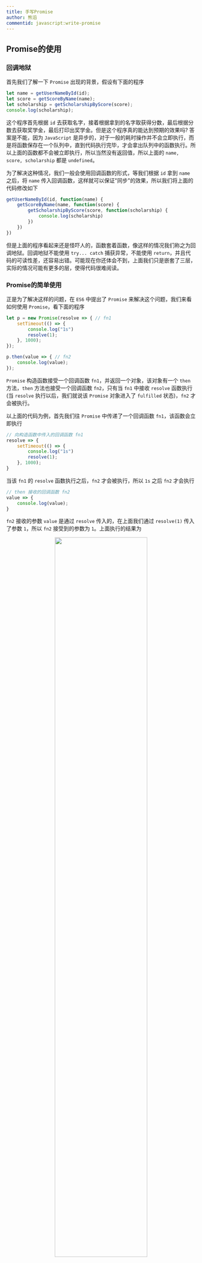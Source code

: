 ```yaml
---
title: 手写Promise
author: 熊滔
commentid: javascript:write-promise
---
```


## Promise的使用

### 回调地狱

首先我们了解一下 `Promise` 出现的背景，假设有下面的程序

```javascript
let name = getUserNameById(id);
let score = getScoreByName(name);
let scholarship = getScholarshipByScore(score);
console.log(scholarship);
```

这个程序首先根据 `id` 去获取名字，接着根据拿到的名字取获得分数，最后根据分数去获取奖学金，最后打印出奖学金。但是这个程序真的能达到预期的效果吗? 答案是不能，因为 `JavaScript` 是异步的，对于一般的耗时操作并不会立即执行，而是将函数保存在一个队列中，直到代码执行完毕，才会拿出队列中的函数执行。所以上面的函数都不会被立即执行，所以当然没有返回值，所以上面的 `name, score, scholarship` 都是 `undefined`。

为了解决这种情况，我们一般会使用回调函数的形式，等我们根据 `id` 拿到 `name` 之后，将 `name` 传入回调函数，这样就可以保证"同步"的效果，所以我们将上面的代码修改如下

```javascript
getUserNameById(id, function(name) {
    getScoreByName(name, function(score) {
        getScholarshipByScore(score, function(scholarship) {
            console.log(scholarship)
        })
    })
})
```

但是上面的程序看起来还是怪吓人的，函数套着函数，像这样的情况我们称之为回调地狱。回调地狱不能使用 `try... catch` 捕获异常，不能使用 `return`，并且代码的可读性差，还容易出错。可能现在你还体会不到，上面我们只是嵌套了三层，实际的情况可能有更多的层，使得代码很难阅读。

### Promise的简单使用

正是为了解决这样的问题，在 `ES6` 中提出了 `Promise` 来解决这个问题，我们来看如何使用 `Promise`，看下面的程序

```javascript
let p = new Promise(resolve => { // fn1
    setTimeout(() => {
        console.log("1s")
        resolve(1);
    }, 1000);
});

p.then(value => { // fn2
    console.log(value);
});
```

`Promise` 构造函数接受一个回调函数 `fn1`，并返回一个对象，该对象有一个 `then` 方法，`then` 方法也接受一个回调函数 `fn2`，只有当 `fn1` 中接收 `resolve` 函数执行(当 `resolve` 执行以后，我们就说该 `Promise` 对象进入了 `fulfilled` 状态)，`fn2` 才会被执行。

以上面的代码为例，首先我们往 `Promise` 中传递了一个回调函数 `fn1`，该函数会立即执行

```javascript
// 向构造函数中传入的回调函数 fn1
resolve => {
    setTimeout(() => {
        console.log("1s")
        resolve(1);
    }, 1000);
}
```

当该 `fn1` 的 `resolve` 函数执行之后，`fn2` 才会被执行，所以 `1s` 之后 `fn2` 才会执行

```javascript
// then 接收的回调函数 fn2
value => {
    console.log(value);
}
```

`fn2` 接收的参数 `value` 是通过 `resolve` 传入的，在上面我们通过 `resolve(1)` 传入了参数 `1`，所以 `fn2` 接受到的参数为 `1`。上面执行的结果为

<center>
    <img src="https://gitee.com/lastknightcoder/blogimage/raw/master/202006271412.gif" width="70%"/>
</center>

可见 `fn2` 是在 `resolve` 函数之后执行的，这样就可以保证代码执行的顺序，并且不用写嵌套的回调函数，而是使用 `then` 方法进行"平行"的调用。

### 链式调用

所谓的链式调用是指在调用 `then` 方法之后还可以继续调用 `then` 方法，如下

```javascript

let p = new Promise(resolve => { // fn1
    resolve(1);
});

p.then(value => { // fn2
    console.log(value);
    return 2;
}).then(value => { // fn3
    console.log(value);
});
```

输出如下

```javascript
1
2
```

如上所示，我们连续调用了两次 `then`，在执行时，`fn3` 是在 `fn2` 之后执行的，并且 `fn3` 中的参数 `value` 是 `fn2` 的返回值。其实 `then` 方法也可以不传递任何的参数

```javascript
let p = new Promise(resolve => { // fn1
    resolve(1);
});

p.then(value => { // fn2
    console.log(value);
    return 2;
})
 .then() // 没有传递任何的参数
 .then(value => { // fn3
     console.log(value);
});
```

在上面我们调用了没有传入回调函数 `then` 之后又继续调用了一个 `then`，根据我们上面所讲的，`fn3` 接受的参数 `value` 是第二个 `then` 回调函数的返回值，但是由于第二个 `then` 没有回调函数，意味着根本没有返回值，这个时候会把上一层的返回值即 `fn2` 返回值传到 `fn3`

<center>
    <img src="https://gitee.com/lastknightcoder/blogimage/raw/master/2020-06-27_151501.png" width="60%"/>
</center>

所以上面的输出是

```javascript
1
2
```

`then` 中的回调函数除了可以返回普通的值以外，还可以返回一个 `Promise` 对象，当返回 `Promise` 对象时，下面如果继续调用 `then`，那么 `then` 中的回调函数要等到这个 `Promise` 对象中的 `resolve` 方法执行后才会被执行，即进入了 `fulfilled` 状态 ，并且这个 `then` 中回调函数所需的参数是返回的 `Promise` 对象 `resolve` 传入的值，如下

```javascript
let p = new Promise(resolve => {
    resolve(1);
});

p.then(value => { // fn1
    console.log(value);
    return new Promise(resolve => {
        setTimeout(() => {
            console.log("then 返回的Promise");
            resolve(2);
        }, 1000);
    })
})
 .then(value => { // fn2
     console.log(value);
});
```

`fn2` 在 `fn1` 返回的 `Promise` 进入了 `fulfilled` 状态之后才会被执行

<center>
    <img src="https://gitee.com/lastknightcoder/blogimage/raw/master/2020-06-27_172352.png" width="70%"/>
</center>

上面的执行结果为

<center>
    <img src="https://gitee.com/lastknightcoder/blogimage/raw/master/202006271735.gif" width="70%"/>
</center>

### 原型方法

上面我们介绍了 `resolve` 和 `then` 方法，当我们执行 `resolve` 方法之后，`then` 接收的回调函数才会执行。其实传入 `Promise` 的回调函数有两个参数，一个是 `resolve`，另一个是 `reject`，当函数产生错误时，那么我们会调用 `reject` 方法，这时我们说 `Promise` 对象进入了 `rejetced` 状态，这时后面的 `then` 方法不会执行，与 `then` 方法相对的是一个 `catch` 方法，该方法也是接收一个回调函数，该回调函数时用来处理错误的，当该 `Promise` 对象进入了 `rejected` 状态，`catch` 中的回调函数才会被执行，与 `then` 相似，`catch` 中回调函数接收的参数是 `reject` 调用时传入的参数，如下

```javascript
let p = new Promise((resolve, reject) => {
    reject("error");
}).then(() => {
    console.log("then方法执行了");
}).catch(error => {
    console.log("catch方法执行");
    console.log("message: " + error);
});
```

结果为 

```javascript
catch方法执行
message: error
```

上面我们调用了 `reject`，这时后面的 `then` 中的回调函数是不会执行的，而是会执行 `catch` 中的回调函数。

> 其实 `then` 方法可以接受两个回调函数，第一个回调函数用来处理 `resolve` 之后的结果，而第二个回调函数则是用来处理 `reject` 之后的结果，比如上面的程序可以写为
>
> ```javascript
> let p = new Promise((resolve, reject) => {
>     reject("error");
> }).then(() => {
>     console.log("then方法执行了");
> }, error => {
>     console.log("catch方法执行");
>     console.log("message:" + error);
> })
> ```
>
> 执行的结果与上面的相同，**其实 `catch(onError)` 函数本质上就是 `then(null, onError)`**。

有的时候无论是成功以否，我们都希望执行一个函数，该函数的作用一般是用来资源的回收，用来完成这个功能的是 `finally` 函数，该函数也是接收一个回调函数，该回调函数无论是在 `fulfilled` 状态还是 `rejected` 状态都是会被执行的

```javascript
let p = new Promise((resolve, reject) => {
    // rejected状态
    reject();
}).then(() => {
    console.log("then方法执行了");
}, () => {
    console.log("catch方法执行");
}).finally(() => {
    console.log("finally执行了")
});
```

最后的执行结果为

```javascript
catch方法执行
finally执行了
```

现在我们将 `reject()` 改为 `resolve()`

```javascript
let p = new Promise((resolve, reject) => {
    // fulfilled 状态
    resolve();
}).then(() => {
    console.log("then方法执行了");
}, () => {
    console.log("catch方法执行");
}).finally(() => {
    console.log("finally执行了")
});
```

这时执行的结果为

```javascript
then方法执行了
finally执行了
```

所以不论出于哪个状态，`finally` 中的回调函数都会被执行。

### 静态方法

静态方法指的就是通过 `Promise` 直接调用的方法。

#### resolve

我们首先来介绍 `resolve` 方法，该函数接收一个参数，返回一个 `Promise` 对象，根据参数的不同情况，返回值也不相同

1. 参数是一个 `Promise` 对象，直接返回

   ```javascript
   let p1 =new Promise((resolve, reject) => {
       resolve(123);
   });
   
   let p2 = Promise.resolve(p1);
   
   console.log(p1 === p2); // true
   ```

2. 参数是一个含有 `then` 方法的对象(我们也称之为 `thenable` 对象)，那么会立即执行该 `then` 方法，该 `then` 方法接收两个参数，这两个参数分别为返回的 `Promise` 的 `resolve, reject` 方法

   ```javascript
   let p = Promise.resolve({
       then(resolve, reject) {
           resolve(123);
       }
   });
   
   p.then(value => {
       console.log(value); // 123
   });
   ```

3. 参数不是上面两种情况，那么会返回的一个 `fulfilled` 状态的 `Promise`，该 `Promise` 会将参数传给后面的 `then`

   ```javascript
   let p = Promise.resolve("123");
   
   p.then(value => {
       console.log(value); // 123
   });
   ```

#### all

该方法也会返回一个 `Promise` 对象，它接受一个由 `Promise` 对象组成的数组，只有当该数组中的所有 `Promise` 对象都变为 `fulfilled` 状态之后，返回的 `Promise` 对象才会变为 `fulfilled` 状态

```javascript
let p1 = new Promise(resolve => {
    setTimeout(() => {
        console.log("p1");
        resolve(1);
    }, 1000);
});

let p2 = new Promise(resolve => {
    setTimeout(() => {
        console.log("p2");
        resolve(2);
    }, 2000);
});

let p3 = new Promise(resolve => {
    setTimeout(() => {
        console.log("p3");
        resolve(3);
    }, 3000);
});

Promise.all([p1, p2, p3]).then(results => {
    console.log(results); // [ 1, 2, 3 ]
});
```

在上面我们定义三个 `Promise` 对象，这个三个对象分别在 `1s, 2s, 3s` 后变为 `fulfilled`，所以返回的 `Promise` 对象在 `3s` 后变为 `fulfilled` 状态，并且会将这三个 `Promise` 对象向 `resolve` 传入的值形成数组传入到返回的 `Promise` 的 `resolve` 中

<center>
    <img src="https://gitee.com/lastknightcoder/blogimage/raw/master/2020-06-27_205058.png" width="70%"/>
</center>

上面代码的执行结果为

<center>
    <img src="https://gitee.com/lastknightcoder/blogimage/raw/master/202006272055gif.gif" width="70%"/>
</center>

#### race

`race` 方法它也会返回一个 `Promise` 对象，同 `all` 方法一样，它也接受一个由 `Promise` 对象组成的数组，但是不是当所有的 `Promise` 对象变为 `fulfilled` 后，返回的 `Promise` 对象才会变为 `fulfilled`，而是这些 `Promise` 对象进行竞赛，当最快的一个 `Promise` 对象变为 `fulfilled` 状态时，返回的 `Promise` 对象就会变为 `fulfilled`

```javascript
let p1 = new Promise(resolve => {
    setTimeout(() => {
        console.log("p1");
        resolve(1);
    }, 1000);
});

let p2 = new Promise(resolve => {
    setTimeout(() => {
        console.log("p2");
        resolve(2);
    }, 2000);
});

let p3 = new Promise(resolve => {
    setTimeout(() => {
        console.log("p3");
        resolve(3);
    }, 3000);
});

Promise.race([p1, p2, p3]).then(result => {
    console.log(result);
});
```

并且会将向最快变为 `fulfilled` 状态的 `Promise` 对象的 `resolve` 传入的值传入到返回的 `Promise` 对象的 `resolve` 方法中

<center>
    <img src="https://gitee.com/lastknightcoder/blogimage/raw/master/2020-06-27_210818.png" width="70%"/>
</center>

所以上面程序的执行结果为

<center>
    <img src="https://gitee.com/lastknightcoder/blogimage/raw/master/202006272114.gif" width="70%"/>
</center>

可见当 `p1` 变为 `fulfilled` 之后，返回的 `Promise` 也变为了 `fulfilled` 状态，并且拿到了向 `p1` 的 `resolve` 中传入的值。

## 实现Promise

### 简单实现

下面就将简单实现一个 `Promise`。首先我们要明确，`Promise` 有三个状态，分别为 `pending, fulfilled, rejected` 三个状态，初始时的 `Promise` 是 `pending` 状态，当调用 `resolve` 方法后就会变为 `fulfilled` 状态，当处于 `fulfilled` 状态时，`then` 中的第一个回调函数才会被执行；调用 `reject` 方法就会变为 `rejected` 状态，当处于 `rejected` 状态时，`then` 中的第二个回调函数才会被执行或者 `catch` 中的回调函数才会被执行。并且 `fulfilled` 和 `rejected` 状态只能由 `pending` 状态转变而来，并且一般转变为 `fulfilled` 状态或者 `rejected` 状态，那么状态就不能再次进行转变

```javascript
class Promise {
    // Promise的三个状态
    PENDING = 'pending';
    FULFILLED = 'fulfilled';
    REJECTED = 'rejected';

	// 当前状态
    state = this.PENDING;
	// 传给 then 中回调函数的值
    value = null;

	// 构造函数，接收一个回调函数，立即执行该函数并将 _resolve 和 _reject 传入
     constructor(fn) {
        fn(this._resolve.bind(this), this._reject.bind(this));
    }

	// 当执行到 then 方法但还未变为 fulfilled 状态时，那么将向 then 中传入的回调函数先保存起来
    callbacks = [];

    _resolve(value) {
        // 如果状态不为 pending，说明状态已发生改变，不再执行
        if (this.state !== this.PENDING) {
            return;
        }

        // 将要传给 then 中回调函数的值保存起来
        this.value = value;
        // 改变状态
        this.state = this.FULFILLED;
        // 执行向 then 中传入的 onFulfilled 函数
        this.callbacks.forEach(callback => callback.onFulfilled(this.value));
    }

    _reject(error) {
        // 过程同 reject
        if (!this.PENDING) {
            return;
        }
        this.value = error;
        this.state = this.REJECTED;
        this.callbacks.forEach(callback => callback.onRejected(this.value));
    }

    then(onFulfilled, onRejected) {
        // 如果当前的状态为 pending，那么将回调函数保存到 callbacks 函数中，等到状态改变时执行
        if (this.state === this.PENDING) {
            this.callbacks.push({
                onFulfilled,
                onRejected
            });
            return;
        }
        
	    // 如果状态为 fulfilled 状态，则执行 onFulfilled 方法
        if (this.state === this.FULFILLED) {
            onFulfilled(this.value);
            return;
        }
        
		// 同上
        if (this.state === this.REJECTED) {
            onRejected(this.value);
            return;
        }
    }

}
```

上面的程序的注释描述了程序的功能，相比还是不难理解的，现在我们来测试一下是否有效

```javascript
let p = new Promise(resolve => {
    setTimeout(() => {
        console.log("1s后");
        resolve(1);
    }, 1000);
});

p.then(value => {
    console.log(value);
});
```

结果如下

<center>
    <img src="https://gitee.com/lastknightcoder/blogimage/raw/master/202006272145.gif" width="70%"/>
</center>

### 链式调用

现在我们来实现链式调用，要实现链式调用就需要返回一个 `Promise`，每次调用 `then` 方法我们都返回一个新的 `Promise`，修改如下

```javascript
_resolve(value) {
    if (this.state !== this.PENDING) {
        return;
    }
    this.value = value;
    this.state = this.FULFILLED;
    // 修改了这里，由于需要将 then 中的回调函数的返回值返回，所以不能简单的调用
    this.callbacks.forEach(callback => this._handle(callback));
}

_reject(error) {
    if (!this.PENDING) {
        return;
    }
    this.value = error;
    this.state = this.REJECTED;
    // 同 resolve
    this.callbacks.forEach(callback => this._handle(callback));
}

then(onFulfilled, onRejected) {
    // 返回新的 Promise
    return new Promise((resolve, reject) => {
        this._handle({
            onFulfilled,
            onRejected,
            resolve,
            reject
        })
    })
}

_handle(callback) {
    // 如果是 pending 状态，将 callback 延迟执行
    if (this.state === this.PENDING) {
        this.callbacks.push(callback);
    }
    if (this.state === this.FULFILLED) {
        // 如果 then 方法没有传入 onFulFilled 回调函数，那么将上一层返回的值传入
        if (!callback.onFulfilled) {
            callback.resolve(this.value);
            return;
        }
        // 如果有 onFulFilled 函数，那么将 onFulFilled 函数的返回值传入到返回的 Promise 对象的 resolve 中
        try {
            // 用户传入的回调函数可能会出错，所以使用 try...catch 包裹起来
            let ret = callback.onFulfilled(this.value);
            callback.resolve(ret);
        } catch (e) {
            // 当传入的回调函数出错时，Promise 变为 rejected状态
            callback.reject(e);
        }
    }
    if (this.state === this.REJECTED) {
        if (!callback.onRejected) {
            callback.reject(this.value);
            return;
        }
        let ret = callback.onRejected(this.value);
        callback.reject(ret);
    }
}
```

现在我们来测试一下是否能够进行链式调用

```javascript
let p = new Promise(resolve => {
    setTimeout(() => {
        console.log("1s后");
        resolve(1);
    }, 1000);
});

p.then(value => {
    console.log(value);
    return 2;
}).then() // 什么回调函数都没有传入，会将上一个 then 返回的值传入
  .then(value => {
    console.log(value);
});
```

上面的执行结果为

<center>
    <img src="https://gitee.com/lastknightcoder/blogimage/raw/master/202006272223.gif" width="70%"/>
</center>

上面我们还要最后一个问题没有解决，就是如果 `then` 中的回调函数返回的是 `Promise` 对象，那么我们就要在  `_resolve` 对值进行判断，如果值是 `Promise` 对象，记作 `p1`，那么 `then` 返回的 `Promise` 对象 `p2` 的 `resolve` 方法应当在 `p1` 对象的 `resolve` 执行之后执行。修改 `_resolve` 如下

```javascript
_resolve(value) {
    if (this.state !== this.PENDING) {
        return;
    }
    
    // 只增加了下面的代码
    if (value instanceof Promise) {
        // 当前 resolve 的执行应当在 value 的 resolve 执行之后
        value.then(this._resolve.bind(this), this._reject.bind(this));
        return;
    }
    
    this.value = value;
    this.state = this.FULFILLED;
    this.callbacks.forEach(callback => this._handle(callback));
}
```

现在我们来验证一番

```javascript
let p = new Promise(resolve => {
    setTimeout(() => {
        console.log("1s后");
        resolve(1);
    }, 1000);
});

p.then(value => {
    console.log(value);
    return new Promise(resolve => {
        setTimeout(() => {
            console.log("又1s后");
            resolve(2);
        }, 1000)
    });
}).then(value => {
    console.log(value);
});
```

执行结果为

<center>
    <img src="https://gitee.com/lastknightcoder/blogimage/raw/master/202006272239.gif" width="70%"/>
</center>

### 原型方法

接下来继续实现 `Promise` 对象的几个原型方法，分别是 `catch` 和 `finally`。`catch` 的实现很简单

```javascript
catch(onRejected) {
    return this.then(null, onRejected);
}
```

接下来是实现 `finally` 方法，最容易想到的版本是

```javascript
finally(onDone) {
    return this.then(onDone, onDone);
}
```

不管是处于 `fulfilled` 的状态还是 `rejected` 的状态，`onDone` 方法都会得到执行，但是使用这样的方式有缺点

1. `onDone` 方法是无论失败还是成功时都会执行的，所以它应该没有参数，但是使用 `then(onDone, onDone)` 的方式就会传入参数
2. 如果 `onDone` 返回一个 `Promise` 对象的话，那么会改变 `finally` 返回的 `Promise` 的状态

处于上述考虑，我们使用下面的实现方式

```javascript
finally(onDone) {
    if (typeof onDone !== 'function') {
        return this.then();
    }
    // 无论成功与否，onDone() 都会执行，且不需要参数
    // 另外执行 finally 不会影响之前的 Promise 状态
    return this.then(
        value => Promise.resolve(onDone()).then(() => value),
        error => Promise.resolve(onDone()).then(() => {throw error})
    );
}
```

### 静态方法

最后来实现 `Promise` 的静态方法，首先实现 `resolve` 方法，对于该方法的使用我们在用法那里已经介绍过了，所以这里直接贴出实现的代码

```javascript
static resolve(value) {
    // 如果传入的是 Promise 对象，直接返回
    if (value instanceof Promise) {
        return value;
    }
    
    // 如果传入的是 thenable 对象，则立即执行对象的 then，并将 resolve 和 reject 传入
    if (value && typeof value === 'object' && typeof value.then === 'function') {
        return new Promise((resolve, reject) => value.then(resolve, reject));
    }
    
    if (value) {
        // 如果不是上面两种情况，并且 value 存在，那么直接将 value 传入 resolve
        return new Promise(resolve => resolve(value));
    } else {
        return new Promise(resolve => resolve());
    }
}
```

`all` 方法在上面也介绍过了，只有当所有传入的 `Promise` 对象都变为 `fulfilled` 状态，返回的 `Promise` 对象才会变为 `fulfilled` 状态，所以我们使用一个变量来统计已经变为 `fulfilled` 状态的 `Promise` 对象的个数，当所有 `Promise` 对象都变为 `fulfilled` 状态时，执行 `resolve` 方法，将返回的 `Promise` 对象变为 `fulfilled` 状态，如下

```javascript
static all(promises) {
    return new Promise((resolve, reject) => {
        // Promise 对象的个数
        let itemLength = promises.length;
        // 统计已变为 fulfilled 状态的 Promise 对象个数
        let finishedPromise = 0;
        // 返回的数组
        let results = Array.from({length: itemLength});
        
        promises.forEach(promise => {
            promise.then(result => {
                results[finishedPromise] = result;
                finishedPromise++;
                // 当所有的 Promise 对象变为 fulfilled 时，返回的 Promise 对象状态变为 fulfilled
                if (finishedPromise == itemLength) 
                    resolve(results);
                }
            }, error => {
                // 只要有一个变为 rejected，那么直接变为 rejected 状态
                reject(error);
            })
        })
    })
}
```

`race` 方法的用法也介绍过，在这里我们利用 `resolve` 方法只会执行一次的特性，我们很快可以写出这样的代码

```javascript
static race(promises) {
    return new Promise((resolve, reject) => {
        promises.forEach(promise => {
            promise.then(result => {
                resolve(result);
            }, error => {
                reject(error);
            })
        })
    })
}
```

由于 `resolve` 只会执行一次，只有最先变为 `fulfilled` 状态的 `Promise` 对象能将它 `resolve` 的值传入。

### 完整代码

```javascript
class Promise {
    PENDING = 'pending';
    FULFILLED = 'fulfilled';
    REJECTED = 'rejected';

    state = this.PENDING;
    value = null;

    constructor(fn) {
        fn(this._resolve.bind(this), this._reject.bind(this));
    }

    callbacks = [];

    _resolve(value) {
        if (this.state !== this.PENDING) {
            return;
        }

        if (value instanceof Promise) {
            value.then(this._resolve.bind(this), this._reject.bind(this));
            return;
        }

        this.value = value;
        this.state = this.FULFILLED;
        this.callbacks.forEach(callback => this._handle(callback));
    }

    _reject(error) {
        if (!this.PENDING) {
            return;
        }
        this.value = error;
        this.state = this.REJECTED;
        this.callbacks.forEach(callback => this._handle(callback));
    }

    then(onFulfilled, onRejected) {
        return new Promise((resolve, reject) => {
            this._handle({
                onFulfilled,
                onRejected,
                resolve,
                reject
            })
        })
    }

    catch(onRejected) {
        return this.then(null, onRejected);
    }

    finally(onDone) {
        if (typeof onDone !== 'function') {
            return this.then();
        }

        return this.then(
            value => Promise.resolve(onDone()).then(() => value),
            error => Promise.resolve(onDone()).then(() => {throw error})
        );
    }

    _handle(callback) {
        if (this.state === this.PENDING) {
            this.callbacks.push(callback);
        }

        if (this.state === this.FULFILLED) {
            if (!callback.onFulfilled) {
                callback.resolve(this.value);
                return;
            }

            try {
                let ret = callback.onFulfilled(this.value);
                callback.resolve(ret);
            } catch (e) {
                callback.reject(e);
            }
        }

        if (this.state === this.REJECTED) {
            if (!callback.onRejected) {
                callback.reject(this.value);
                return;
            }
            let ret = callback.onRejected(this.value);
            callback.reject(ret);
        }
    }

    static resolve(value) {
        if (value instanceof Promise) {
            return value;
        }

        if (value && typeof value === 'object' && typeof value.then === 'function') {
            return new Promise((resolve, reject) => value.then(resolve, reject));
        }

        if (value) {
            return new Promise(resolve => resolve(value));
        } else {
            return new Promise(resolve => resolve());
        }
    }

    static all(promises) {
        return new Promise((resolve, reject) => {
            let itemLength = promises.length;
            let finishedPromise = 0;
            let results = Array.from({length: itemLength});

            promises.forEach(promise => {
                promise.then(result => {
                    results[finishedPromise] = result;
                    finishedPromise++;
                    if (finishedPromise == itemLength) {
                        resolve(results);
                    }
                }, error => {
                    reject(error);
                })
            })
        })
    }

    static race(promises) {
        return new Promise((resolve, reject) => {
            promises.forEach(promise => {
                promise.then(result => {
                    resolve(result);
                }, error => {
                    reject(error);
                })
            })
        })
    }

}
```

## 参考文章

- [图解 Promise 实现原理（一）：先写一个基础的 Promise](https://mp.weixin.qq.com/s?__biz=MzA5NTcxOTcyMg==&mid=2247486601&idx=1&sn=54429420b0c07d518cec0f25a335c41e&chksm=90ba54cca7cddddae70a7ed7c000f0b1bc0d7c2d1c3b24f57775dc5822fc86fd9ba0c5f3ed70&scene=126&sessionid=1592905857&key=82c238abbe3b82baf9881311d259c9d04b6825a9ccae7b2a4719b98d46065f568a0db4178266ff98feff0214486915cb1af9165162e328decbc0810fb56726ef47afce6aab7d437b05ee4b92e1e2edac&ascene=1&uin=MTc3NjQ2ODM3NQ%3D%3D&devicetype=Windows+10+x64&version=6209007b&lang=zh_CN&exportkey=AXzB1RasL6jiqp0WQ45qnf4%3D&pass_ticket=x774fARNYVyp1e9yDUlfRb7wSl0izcpF0j6DFaHf0fkEHDL6jv0ElWc1SzaZ6%2B%2B1)
- [图解 Promise 实现原理（二）： Promise 链式调用](https://mp.weixin.qq.com/s?__biz=MzA5NTcxOTcyMg==&mid=2247486680&idx=1&sn=94ad054b685f05fbb6e37059399c9cef&chksm=90ba549da7cddd8b5c802100f0d4752587c2781797d69bf33b7f3da241b754a0c28b4250b947&scene=126&sessionid=1592905847&key=e82ba7b3cce71606954236c4df9ca857aa88e193ff96f051fc026f71c1b1ca29273ee7acb983db16e8bbaf66b5fca09e484347169ba81d069693c0bd0e0575c68bdbe3d58d3f3215e65fbb45d745e79b&ascene=1&uin=MTc3NjQ2ODM3NQ%3D%3D&devicetype=Windows+10+x64&version=6209007b&lang=zh_CN&exportkey=Af0QDGTKJ0ZZ3MXT%2BURTN9M%3D&pass_ticket=x774fARNYVyp1e9yDUlfRb7wSl0izcpF0j6DFaHf0fkEHDL6jv0ElWc1SzaZ6%2B%2B1)
- [图解 Promise 实现原理（三）：Promise 原型方法实现](https://mp.weixin.qq.com/s?__biz=MzA5NTcxOTcyMg==&mid=2247486762&idx=1&sn=278db1c95220579a8c1a2125a65d627a&chksm=90ba556fa7cddc7902cd186b057a989d0ca1a1357ba101feb9f871985385909e104aaafd4bda&scene=126&sessionid=1592905847&key=f6dee7b9ef4ba659a75dc0797593ee3ed7a2ec7d08fcb00f6cc346c81f86fc7a61cf5067c66192cee324e7aa9577fb5657def17927abdf0ce25d2e702f369d6a2ee3a3ac2bd2e3ae501aea18372ad528&ascene=1&uin=MTc3NjQ2ODM3NQ%3D%3D&devicetype=Windows+10+x64&version=6209007b&lang=zh_CN&exportkey=AY0%2FcOOAjibVmsT%2B%2B1tYPmI%3D&pass_ticket=x774fARNYVyp1e9yDUlfRb7wSl0izcpF0j6DFaHf0fkEHDL6jv0ElWc1SzaZ6%2B%2B1)
- [图解 Promise 实现原理（四）：Promise 静态方法实现](https://mp.weixin.qq.com/s?__biz=MzA5NTcxOTcyMg==&mid=2247486839&idx=1&sn=5e9d85a70e9f85c94250a8c1c86772ca&chksm=90ba5532a7cddc24535cfc80fe892ffa34ff3a9638fbc1e9810ebab3c35784402968f9a65d44&scene=126&sessionid=1593161282&key=e82ba7b3cce71606a4cce70ca930ac7d6b61a05729ee3144ff9c5ccd0f54be407ea3ba04542163e11032e315e329bcf1536ceaf16ef408d759adda51f9d1ed57c083e30ba375fa10862d7e6705e0942d&ascene=1&uin=MTc3NjQ2ODM3NQ%3D%3D&devicetype=Windows+10+x64&version=6209007b&lang=zh_CN&exportkey=AWZmv5R1eG3cSK0W44%2F8fyM%3D&pass_ticket=uTkleeK9zg7mTbWWYlCzmyU6cReKuc7iYYllvVI7AfOrz4Zh0w9gvqjsFpKY5qNq)
- [Promise.all和Promise.race源码实现](https://juejin.im/post/5d3f0a38f265da03bb4a81ff)

